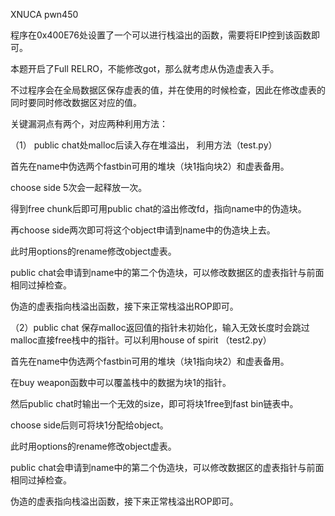 XNUCA pwn450

程序在0x400E76处设置了一个可以进行栈溢出的函数，需要将EIP控到该函数即可。

本题开启了Full RELRO，不能修改got，那么就考虑从伪造虚表入手。

不过程序会在全局数据区保存虚表的值，并在使用的时候检查，因此在修改虚表的同时要同时修改数据区对应的值。

关键漏洞点有两个，对应两种利用方法：

（1） public chat处malloc后读入存在堆溢出， 利用方法（test.py）

首先在name中伪选两个fastbin可用的堆块（块1指向块2）和虚表备用。

choose side 5次会一起释放一次。

得到free chunk后即可用public chat的溢出修改fd，指向name中的伪造块。

再choose side两次即可将这个object申请到name中的伪造块上去。

此时用options的rename修改object虚表。

public chat会申请到name中的第二个伪造块，可以修改数据区的虚表指针与前面相同过掉检查。

伪造的虚表指向栈溢出函数，接下来正常栈溢出ROP即可。

（2）public chat 保存malloc返回值的指针未初始化，输入无效长度时会跳过malloc直接free栈中的指针。可以利用house of spirit （test2.py）

首先在name中伪选两个fastbin可用的堆块（块1指向块2）和虚表备用。

在buy weapon函数中可以覆盖栈中的数据为块1的指针。

然后public chat时输出一个无效的size，即可将块1free到fast bin链表中。

choose side后则可将块1分配给object。

此时用options的rename修改object虚表。

public chat会申请到name中的第二个伪造块，可以修改数据区的虚表指针与前面相同过掉检查。

伪造的虚表指向栈溢出函数，接下来正常栈溢出ROP即可。
